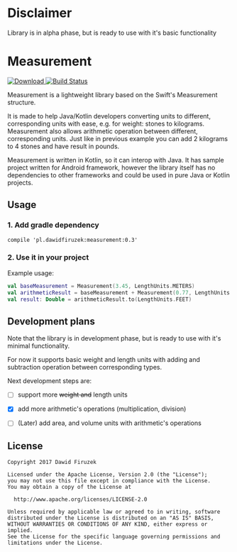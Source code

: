 # Disclaimer
Library is in alpha phase, but is ready to use with it's basic functionality

# Measurement
[ ![Download](https://api.bintray.com/packages/dawidfiruzek/kotlin/measurement/images/download.svg) ](https://bintray.com/dawidfiruzek/kotlin/measurement/_latestVersion)
[![Build Status](https://travis-ci.org/dawidfiruzek/measurement.svg?branch=master)](https://travis-ci.org/dawidfiruzek/measurement)

Measurement is a lightweight library based on the Swift's Measurement structure.

It is made to help Java/Kotlin developers converting units to different, corresponding units with ease, e.g. for weight: stones to kilograms.
Measurement also allows arithmetic operation between different, corresponding units. Just like in previous example you can add 2 kilograms to 4 stones and have result in pounds.

Measurement is written in Kotlin, so it can interop with Java. 
It has sample project written for Android framework, however the library itself has no dependencies to other frameworks and could be used in pure Java or Kotlin projects.

## Usage
### 1. Add gradle dependency
```
compile 'pl.dawidfiruzek:measurement:0.3'
```

### 2. Use it in your project
Example usage:
```Kotlin
val baseMeasurement = Measurement(3.45, LengthUnits.METERS)
val arithmeticResult = baseMeasurement + Measurement(0.77, LengthUnits.INCHES)
val result: Double = arithmeticResult.to(LengthUnits.FEET)
```

## Development plans
Note that the library is in development phase, but is ready to use with it's minimal functionality.

For now it supports basic weight and length units with adding and subtraction operation between corresponding types.

Next development steps are:
- [ ] support more <del>weight and</del> length units
- [x] add more arithmetic's operations (multiplication, division)
- [ ] (Later) add area, and volume units with arithmetic's operations


License
-------

    Copyright 2017 Dawid Firuzek

    Licensed under the Apache License, Version 2.0 (the "License");
    you may not use this file except in compliance with the License.
    You may obtain a copy of the License at

      http://www.apache.org/licenses/LICENSE-2.0

    Unless required by applicable law or agreed to in writing, software
    distributed under the License is distributed on an "AS IS" BASIS,
    WITHOUT WARRANTIES OR CONDITIONS OF ANY KIND, either express or implied.
    See the License for the specific language governing permissions and
    limitations under the License.
